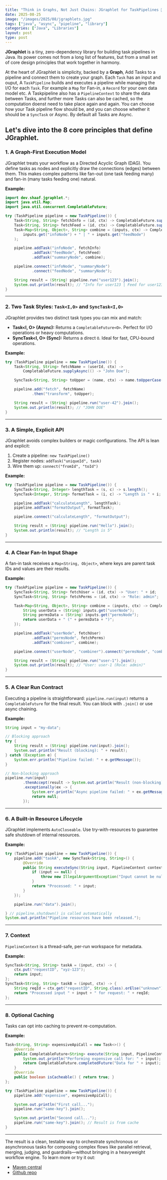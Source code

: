 ```yaml
---
title: "Think in Graphs, Not Just Chains: JGraphlet for TaskPipelines 🚀"
date: 2025-08-25
image: "/images/2025/08/jgraphlets.jpg"
tags: ["java", "async", "pipeline", "library"]
categories: ["Java", "Libraries"]
layout: post
type: post
---
```


**JGraphlet** is a tiny, zero-dependency library for building task pipelines in Java. Its power comes not from a long list of features, but from a small set of core design principles that work together in harmony.

At the heart of JGraphlet is simplicity, backed by a **Graph**, Add Tasks to a pipeline and connect them to create your graph. 
Each `Task` has an input and ouput, A `TaskPipeline` builds and executes a pipeline while managing the I/O for each `Task`. For example a `Map` for Fan-in, a `Record` for your own data model etc. A Taskpipeline also has a `PipelineContext` to share the data between Tasks, and further more Tasks can also be cached, so the computation doenst need to take place again and again. 
You can choose how your Task pipeline flow should be, and you can choose whether it should be a `SyncTask` or Async. By default all Tasks are Async.

Let's dive into the 8 core principles that define JGraphlet.
---

### 1. A Graph-First Execution Model

JGraphlet treats your workflow as a Directed Acyclic Graph (DAG). You define tasks as nodes and explicitly draw the connections (edges) between them. This makes complex patterns like fan-out (one task feeding many) and fan-in (many tasks feeding one) natural.

**Example:**

```java
import dev.shaaf.jgraphlet.*;
import java.util.Map;
import java.util.concurrent.CompletableFuture;

try (TaskPipeline pipeline = new TaskPipeline()) {
    Task<String, String> fetchInfo = (id, ctx) -> CompletableFuture.supplyAsync(() -> "Info for " + id);
    Task<String, String> fetchFeed = (id, ctx) -> CompletableFuture.supplyAsync(() -> "Feed for " + id);
    Task<Map<String, Object>, String> combine = (inputs, ctx) -> CompletableFuture.supplyAsync(() ->
        inputs.get("infoNode") + " | " + inputs.get("feedNode")
    );

    pipeline.addTask("infoNode", fetchInfo)
            .addTask("feedNode", fetchFeed)
            .addTask("summaryNode", combine);

    pipeline.connect("infoNode", "summaryNode")
            .connect("feedNode", "summaryNode");

    String result = (String) pipeline.run("user123").join();
    System.out.println(result); // "Info for user123 | Feed for user123"
}
```

---

### 2. Two Task Styles: `Task<I,O>` and `SyncTask<I,O>`

JGraphlet provides two distinct task types you can mix and match:

- **Task<I, O> (Async):** Returns a `CompletableFuture<O>`. Perfect for I/O operations or heavy computations.
- **SyncTask<I, O> (Sync):** Returns a direct `O`. Ideal for fast, CPU-bound operations.

**Example:**

```java
try (TaskPipeline pipeline = new TaskPipeline()) {
    Task<String, String> fetchName = (userId, ctx) ->
        CompletableFuture.supplyAsync(() -> "John Doe");

    SyncTask<String, String> toUpper = (name, ctx) -> name.toUpperCase();

    pipeline.add("fetch", fetchName)
            .then("transform", toUpper);

    String result = (String) pipeline.run("user-42").join();
    System.out.println(result); // "JOHN DOE"
}
```

---

### 3. A Simple, Explicit API

JGraphlet avoids complex builders or magic configurations. The API is lean and explicit:

1. Create a pipeline: `new TaskPipeline()`
2. Register nodes: `addTask("uniqueId", task)`
3. Wire them up: `connect("fromId", "toId")`

**Example:**

```java
try (TaskPipeline pipeline = new TaskPipeline()) {
    SyncTask<String, Integer> lengthTask = (s, c) -> s.length();
    SyncTask<Integer, String> formatTask = (i, c) -> "Length is " + i;

    pipeline.addTask("calculateLength", lengthTask);
    pipeline.addTask("formatOutput", formatTask);

    pipeline.connect("calculateLength", "formatOutput");

    String result = (String) pipeline.run("Hello").join();
    System.out.println(result); // "Length is 5"
}
```

---

### 4. A Clear Fan-In Input Shape

A fan-in task receives a `Map<String, Object>`, where keys are parent task IDs and values are their results.

**Example:**

```java
try (TaskPipeline pipeline = new TaskPipeline()) {
    SyncTask<String, String> fetchUser = (id, ctx) -> "User: " + id;
    SyncTask<String, String> fetchPerms = (id, ctx) -> "Role: admin";

    Task<Map<String, Object>, String> combine = (inputs, ctx) -> CompletableFuture.supplyAsync(() -> {
        String userData = (String) inputs.get("userNode");
        String permsData = (String) inputs.get("permsNode");
        return userData + " (" + permsData + ")";
    });

    pipeline.addTask("userNode", fetchUser)
            .addTask("permsNode", fetchPerms)
            .addTask("combiner", combine);

    pipeline.connect("userNode", "combiner").connect("permsNode", "combiner");

    String result = (String) pipeline.run("user-1").join();
    System.out.println(result); // "User: user-1 (Role: admin)"
}
```

---

### 5. A Clear Run Contract

Executing a pipeline is straightforward: `pipeline.run(input)` returns a `CompletableFuture` for the final result. You can block with `.join()` or use async chaining.

**Example:**

```java
String input = "my-data";

// Blocking approach
try {
    String result = (String) pipeline.run(input).join();
    System.out.println("Result (blocking): " + result);
} catch (Exception e) {
    System.err.println("Pipeline failed: " + e.getMessage());
}

// Non-blocking approach
pipeline.run(input)
        .thenAccept(result -> System.out.println("Result (non-blocking): " + result))
        .exceptionally(ex -> {
            System.err.println("Async pipeline failed: " + ex.getMessage());
            return null;
        });
```

---

### 6. A Built-in Resource Lifecycle

JGraphlet implements `AutoCloseable`. Use try-with-resources to guarantee safe shutdown of internal resources.

**Example:**

```java
try (TaskPipeline pipeline = new TaskPipeline()) {
    pipeline.add("taskA", new SyncTask<String, String>() {
        @Override
        public String executeSync(String input, PipelineContext context) {
            if (input == null) {
                throw new IllegalArgumentException("Input cannot be null");
            }
            return "Processed: " + input;
        }
    });

    pipeline.run("data").join();

} // pipeline.shutdown() is called automatically
System.out.println("Pipeline resources have been released.");
```

---

### 7. Context

`PipelineContext` is a thread-safe, per-run workspace for metadata.

**Example:**

```java
SyncTask<String, String> taskA = (input, ctx) -> {
    ctx.put("requestID", "xyz-123");
    return input;
};
SyncTask<String, String> taskB = (input, ctx) -> {
    String reqId = ctx.get("requestID", String.class).orElse("unknown");
    return "Processed input " + input + " for request: " + reqId;
};

```

---

### 8. Optional Caching
Tasks can opt into caching to prevent re-computation.

**Example:**

```java
Task<String, String> expensiveApiCall = new Task<>() {
    @Override
    public CompletableFuture<String> execute(String input, PipelineContext context) {
        System.out.println("Performing expensive call for: " + input);
        return CompletableFuture.completedFuture("Data for " + input);
    }
    @Override
    public boolean isCacheable() { return true; }
};

try (TaskPipeline pipeline = new TaskPipeline()) {
    pipeline.add("expensive", expensiveApiCall);

    System.out.println("First call...");
    pipeline.run("same-key").join();

    System.out.println("Second call...");
    pipeline.run("same-key").join(); // Result is from cache
}
```

---

The result is a clean, testable way to orchestrate synchronous or asynchronous tasks for composing complex flows like parallel retrieval, merging, judging, and guardrails—without bringing in a heavyweight workflow engine. To learn more or try it out:

- [Maven central](https://mvnrepository.com/artifact/dev.shaaf.jgraphlet/jgraphlet)
- [Github repo](https://github.com/sshaaf/jgraphlet)

